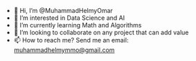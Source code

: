 - 👋 Hi, I’m @MuhammadHelmyOmar
- 👀 I’m interested in Data Science and AI
- 🌱 I’m currently learning Math and Algorithms
- 💞️ I’m looking to collaborate on any project that can add value
- 📫 How to reach me? Send me an email: muhammadhelmymmo@gmail.com

<!---
MuhammadHelmyOmar/MuhammadHelmyOmar is a ✨ special ✨ repository because its `README.md` (this file) appears on your GitHub profile.
You can click the Preview link to take a look at your changes.
--->
